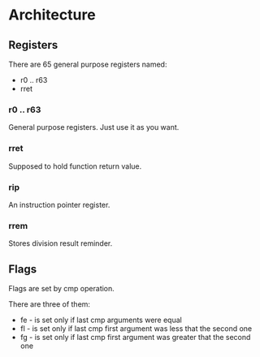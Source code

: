 # Architecture

## Registers

There are 65 general purpose registers named:
* r0 .. r63
* rret

### r0 .. r63
General purpose registers. Just use it as you want.

### rret
Supposed to hold function return value.

### rip
An instruction pointer register.

### rrem
Stores division result reminder.

## Flags
Flags are set by cmp operation.

There are three of them:
* fe - is set only if last cmp arguments were equal
* fl - is set only if last cmp first argument was less that the second one
* fg - is set only if last cmp first argument was greater that the second one

